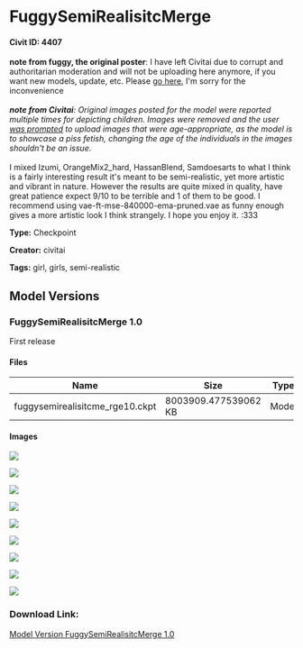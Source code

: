 # FuggySemiRealisitcMerge

#### Civit ID: 4407

<p><strong>note from fuggy, the original poster</strong>: I have left Civitai due to corrupt and authoritarian moderation and will not be uploading here anymore, if you want new models, update, etc. Please <a target="_blank" rel="ugc" href="https://skippers-bin.com/@fuggy/pages/1674717529313">go here</a>, I'm sorry for the inconvenience<br /><br /><strong><em>note from Civitai</em></strong><em>: Original images posted for the model were reported multiple times for depicting children. Images were removed and the user </em><a target="_blank" rel="ugc" href="https://civitai.com/models/4497?modal=commentThread&amp;commentId=14038"><em>was prompted</em></a><em> to upload images that were age-appropriate, as the model is to showcase a piss fetish, changing the age of the individuals in the images shouldn't be an issue.</em><br /><br />I mixed Izumi, OrangeMix2_hard, HassanBlend, Samdoesarts to what I think is a fairly interesting result it's meant to be semi-realistic, yet more artistic and vibrant in nature. However the results are quite mixed in quality, have great patience expect 9/10 to be terrible and 1 of them to be good. I recommend using vae-ft-mse-840000-ema-pruned.vae as funny enough gives a more artistic look I think strangely. I hope you enjoy it. :333</p>

**Type:** Checkpoint

**Creator:** civitai

**Tags:** girl, girls, semi-realistic

## Model Versions

### FuggySemiRealisitcMerge 1.0

<p>First release</p>

#### Files

| Name | Size | Type | Format | Download Url | AutoV1 | AutoV2 | SHA256 | CRC32 | BLAKE3 |
| --- | --- | --- | --- | --- | --- | --- | --- | --- | --- |
| fuggysemirealisitcme_rge10.ckpt | 8003909.477539062 KB | Model | PickleTensor | https://civitai.com/api/download/models/4984 | A030DCCC | E44F52FE68 | E44F52FE68DAFA4D6EFF566A536E0F6EFF7EB1554E01D14FCFF146F1D2B2B8E5 | D202D892 | 4D06A0151A891135E9F30BCBBAFB81A14341482CD4A245B5B143E76A3F3B7984 |

#### Images

<p><img src="https://image.civitai.com/xG1nkqKTMzGDvpLrqFT7WA/231019b5-3e4f-4c52-466c-9992dc1bbc00/width=450/36124.jpeg" /></p>

<p><img src="https://image.civitai.com/xG1nkqKTMzGDvpLrqFT7WA/0b1226d0-04e2-46ff-deb8-e1d2ee955300/width=450/36132.jpeg" /></p>

<p><img src="https://image.civitai.com/xG1nkqKTMzGDvpLrqFT7WA/7662cfba-7383-4d2d-7307-a3eb5c43de00/width=450/36131.jpeg" /></p>

<p><img src="https://image.civitai.com/xG1nkqKTMzGDvpLrqFT7WA/18f1b2ab-6ae6-48c2-ccb9-893f0140a700/width=450/36130.jpeg" /></p>

<p><img src="https://image.civitai.com/xG1nkqKTMzGDvpLrqFT7WA/14c68a88-5f69-46d5-9867-c7a772283f00/width=450/36129.jpeg" /></p>

<p><img src="https://image.civitai.com/xG1nkqKTMzGDvpLrqFT7WA/1618843d-926a-4f0c-fa97-7465df45f600/width=450/36128.jpeg" /></p>

<p><img src="https://image.civitai.com/xG1nkqKTMzGDvpLrqFT7WA/38f74bdf-e2a8-45ae-1b86-dc386da3e200/width=450/36127.jpeg" /></p>

<p><img src="https://image.civitai.com/xG1nkqKTMzGDvpLrqFT7WA/9906c9ce-b537-4af8-43dd-f907b335a300/width=450/36126.jpeg" /></p>

<p><img src="https://image.civitai.com/xG1nkqKTMzGDvpLrqFT7WA/cdde1cca-cb12-4f05-f0e1-4a152cd2fd00/width=450/36125.jpeg" /></p>

### Download Link:

[Model Version FuggySemiRealisitcMerge 1.0](https://civitai.com/api/download/models/4984)

